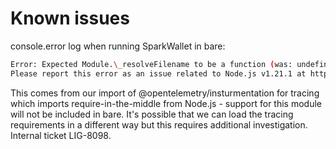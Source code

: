 # Known issues

console.error log when running SparkWallet in bare:

```sh
Error: Expected Module.\_resolveFilename to be a function (was: undefined) - aborting!
Please report this error as an issue related to Node.js v1.21.1 at https://github.com/nodejs/require-in-the-middle/issues
```

This comes from our import of @opentelemetry/insturmentation for tracing which imports require-in-the-middle from Node.js - support for this module will not be included in bare. It's possible that we can load the tracing requirements in a different way but this requires additional investigation. Internal ticket LIG-8098.
